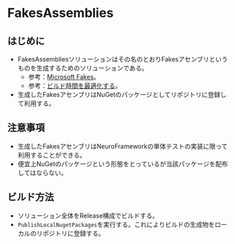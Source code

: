 ﻿# FakesAssemblies

## はじめに

- FakesAssembliesソリューションはその名のとおりFakesアセンブリというものを生成するためのソリューションである。
  - 参考：[Microsoft Fakes](https://learn.microsoft.com/ja-jp/visualstudio/test/isolating-code-under-test-with-microsoft-fakes?view=vs-2022&tabs=csharp)。
  - 参考：[ビルド時間を最適化する](https://learn.microsoft.com/ja-jp/visualstudio/test/code-generation-compilation-and-naming-conventions-in-microsoft-fakes?view=vs-2022#optimize-build-times)。
- 生成したFakesアセンブリはNuGetのパッケージとしてリポジトリに登録して利用する。

## 注意事項

- 生成したFakesアセンブリはNeuroFrameworkの単体テストの実装に限って利用することができる。
- 便宜上NuGetのパッケージという形態をとっているが当該パッケージを配布してはならない。

## ビルド方法

- ソリューション全体をRelease構成でビルドする。
- ```PublishLocalNugetPackages```を実行する。これによりビルドの生成物をローカルのリポジトリに登録する。
